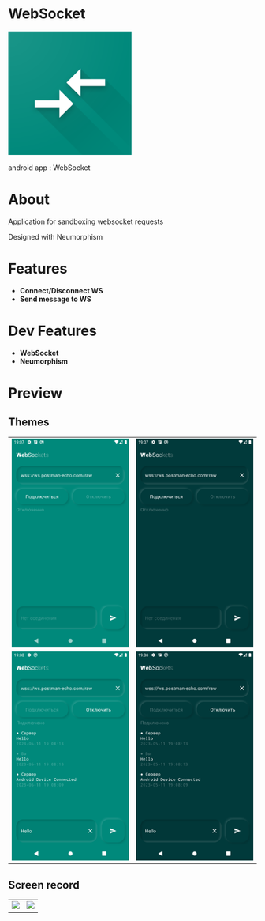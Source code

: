 # WebSocket

<img src="https://github.com/andybeardness/WebSocket-Android/blob/release/app/src/main/1024.png?raw=true" width="250">

android app : WebSocket

# About

Application for sandboxing websocket requests

Designed with Neumorphism

# Features

- **Connect/Disconnect WS**
- **Send message to WS**

# Dev Features

- **WebSocket**
- **Neumorphism**

# Preview

## Themes

|   |   |
| - | - |
| ![](/preview/il.png) | ![](/preview/id.png) |
| ![](/preview/cl.png) | ![](/preview/cd.png) |

## Screen record

|   |   |
| - | - |
| ![](/preview/rl.gif) | ![](/preview/rd.gif) |
